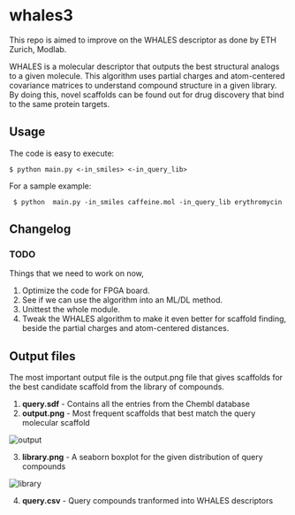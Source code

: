 # whales3

This repo is aimed to improve on the WHALES descriptor as done by ETH Zurich, Modlab. 

WHALES is a molecular descriptor that outputs the best structural analogs to a given molecule. This algorithm uses partial charges and atom-centered covariance matrices to understand compound structure in a given library. By doing this, novel scaffolds can be found out for drug discovery that bind to the same protein targets. 

## Usage 
The code is easy to execute: 
```
$ python main.py <-in_smiles> <-in_query_lib>
```
For a sample example: 
```
 $ python  main.py -in_smiles caffeine.mol -in_query_lib erythromycin
 ```
 
## Changelog 

### TODO
Things that we need to work on now, 
1. Optimize the code for FPGA board. 
2. See if we can use the algorithm into an ML/DL method. 
3. Unittest the whole module. 
4. Tweak the WHALES algorithm to make it even better for scaffold finding, beside the partial charges and atom-centered distances. 

## Output files
The most important output file is the output.png file that gives scaffolds for the best candidate scaffold from the library of compounds. 
  1. **query.sdf** - Contains all the entries from the Chembl database
  2. **output.png** - Most frequent scaffolds that best match the query molecular scaffold

![output](https://user-images.githubusercontent.com/25282805/114075513-0da49f00-98bf-11eb-9dd1-bf1402cff156.png)
  
  3. **library.png** - A seaborn boxplot for the given distribution of query compounds

![library](https://user-images.githubusercontent.com/25282805/114075616-29a84080-98bf-11eb-87dd-ead507776743.png)

4. **query.csv** - Query compounds tranformed into WHALES descriptors
